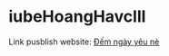 # iubeHoangHavclll
Link pusblish website: [Đếm ngày yêu nè](https://ndat2408.github.io/iubeHoangHavclll/)
